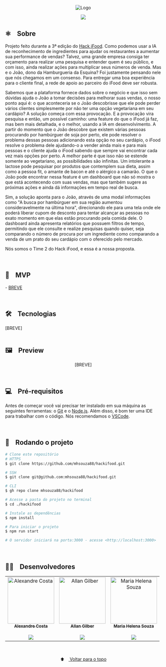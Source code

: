 <p align="center">
  <img src="https://user-images.githubusercontent.com/88038506/154844243-54cdd919-f310-445f-aee6-8a043d7268b3.png" alt="Logo" id="top">
  </p>

<p align="center">
  <a href="https://github.com/mhsouza88/hackifood/blob/main/LICENSE" target="_blank"><img src="https://img.shields.io/static/v1?label=License&message=MIT&color=informational"></a>
 </p>
 
 <h2> ⚛️ﾠSobre</h2>
 <p>Projeto feito durante a 3ª edição do <a href="https://hackifood.com/" target="_blank">Hack iFood</a>. Como podemos usar a IA de reconhecimento de ingredientes para ajudar os restaurantes a aumentar sua performance de vendas? Talvez, uma grande empresa consiga ter orçamento para realizar uma pesquisa e entender quem é seu público, e com isso, ainda realizar ações para multiplicar seus números de venda. Mas e o João, dono da Hamburgueria da Esquina? Foi justamente pensando nele que nós chegamos em um consenso. Para entregar uma boa experiência para o cliente final, a rede de apoio ao parceiro do iFood deve ser robusta. 
  
  Sabemos que a plataforma fornece dados sobre o negócio e que isso sem dúvidas ajuda o João a tomar decisões para melhorar suas vendas, o nosso ponto aqui é: o que aconteceria se o João descobrisse que ele pode perder vários clientes simplesmente por não ter uma opção vegetariana em seu cardápio? A solução começa com essa provocação. E a provocação vira pesquisa e então, um possível caminho: uma feature do que o iFood já faz, mas bem mais detalhada, e o melhor, usando a IA em desenvolvimento. A partir do momento que o João descobre que existem várias pessoas procurando por hambúrguer de soja por perto, ele pode resolver o problema dessas pessoas adicionando esta opção no seu cardápio, o iFood resolve o problema dele ajudando-o a vender ainda mais e para mais pessoas e o cliente ajuda o iFood sabendo que sempre vai encontrar cada vez mais opções por perto. A melhor parte é que isso não se estende somente ao vegetariano, as possibilidades são infinitas. Um intolerante a lactose pode pesquisar por produtos que contemplem sua dieta, assim como a pessoa fit, o amante de bacon e até o alérgico a camarão. O que o João pode encontrar nessa feature é um dashboard que não só mostra o que está acontecendo com suas vendas, mas que também sugere as próximas ações e ainda dá informações em tempo real de busca. 
  
  Sim, a solução aponta para o João, através de uma modal informações como "A busca por hambúrguer em sua região aumentou consideravelmente na última hora", direcionando ele para uma tela onde ele poderá liberar cupom de desconto para tentar alcançar as pessoas no exato momento em que elas estão procurando pela comida dele. O dashboard ainda apresenta relatórios que possuem filtros de tempo, permitindo que ele consulte e realize pesquisas quando quiser, seja comparando o número de procura por um ingrediente como comparando a venda de um prato do seu cardápio com o oferecido pelo mercado.

Nós somos o Time 2 do Hack iFood, e essa é a nossa proposta.

</p><br/>
 
 <h2> 🔗ﾠMVP</h2>
 <p>- <a href="/" target="_blank">BREVE</a></p><br/>

<h2> 🛠️ﾠTecnologias</h2>
[BREVE]
<br/>
<br/>

<h2> 🖼️ﾠPreview</h2>
<p align="center">
  [BREVE]
  </p>
<br/>
 
<h2> 💻ﾠPré-requisitos </h2>

<p>Antes de começar você vai precisar ter instalado em sua máquina as seguintes ferramentas: o <a href="https://git-scm.com" target="_blank">Git</a> e o <a href="https://nodejs.org/en/" target="_blank">Node.js</a>.
Além disso, é bom ter uma IDE para trabalhar com o código. Nós recomendamos o <a href="https://code.visualstudio.com" target="_blank">VSCode</a>.</p><br/>

<h2> 🚀ﾠRodando o projeto </h2>

```bash
# Clone este repositório
# HTTPS
$ git clone https://github.com/mhsouza88/hackifood.git

# SSH
$ git clone git@github.com:mhsouza88/hackifood.git

# CLI
$ gh repo clone mhsouza88/hackifood

# Acesse a pasta do projeto no terminal
$ cd ./hackifood

# Instale as dependências
$ npm install

# Para iniciar o projeto
$ npm run start

# O servidor iniciará na porta:3000 - acesse <http://localhost:3000>
```
  <p></p><br/>
 
  <h2> 🧑‍💻ﾠDesenvolvedores</h2>
<table align="center">
  <tr>
     <td align="center"><a href="https://github.com/alexandredev3" target="_blank">
      <img src="https://avatars.githubusercontent.com/u/61118233?v=4" width="150px" alt="Alexandre Costa"/>
      <br />
      <sub><b>Alexandre Costa</b></sub><br/><br/>
      <sub><a href="/" target="_blank"><img src="https://img.shields.io/badge/-LinkedIn-informational?style=for-the-badge&logo=LinkedIn&logoColor=white&color=informational"></a></sub>
      <br />
    </td>
      <td align="center"><a href="https://github.com/allan-gilber" target="_blank">
      <img src="https://avatars.githubusercontent.com/u/88056093?v=4" width="150px" alt="Allan Gilber"/>
      <br />
      <sub><b>Allan Gilber</b></sub><br/><br/>
      <sub><a href="https://www.linkedin.com/in/allan-gilber/" target="_blank"><img src="https://img.shields.io/badge/-LinkedIn-informational?style=for-the-badge&logo=LinkedIn&logoColor=white&color=informational"></a></sub>
      <br />
    </td>
    <td align="center"><a href="https://github.com/mhsouza88" target="_blank">
      <img src="https://avatars.githubusercontent.com/u/88038506?v=4" width="150px" alt="Maria Helena Souza"/>
      <br />
      <sub><b>Maria Helena Souza</b></sub><br/><br/>
      <sub><a href="https://www.linkedin.com/in/mhsouza88/" target="_blank"><img src="https://img.shields.io/badge/-LinkedIn-informational?style=for-the-badge&logo=LinkedIn&logoColor=white&color=informational"></a></sub>
      <br />
    </td>
  </table>
  <br/>
  
<p align="center">
  ⬆ﾠ<a href="#top"> Voltar para o topo</a>
  </p>
